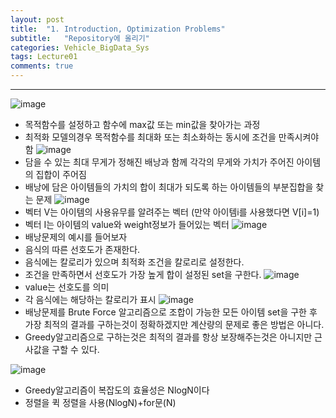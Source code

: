 ```yaml
---
layout: post
title:  "1. Introduction, Optimization Problems"
subtitle:   "Repository에 올리기"
categories: Vehicle_BigData_Sys
tags: Lecture01
comments: true
---
```

---

![image](https://user-images.githubusercontent.com/70193130/189824450-38c155c8-3a83-4426-b902-05fb1c5c073f.png)
+ 목적함수를 설정하고 함수에 max값 또는 min값을 찾아가는 과정 
+ 최적화 모델의경우 목적함수를 최대화 또는 최소화하는 동시에 조건을 만족시켜야함
![image](https://user-images.githubusercontent.com/70193130/189824469-8d3f437d-b7ad-4fba-9ea9-01a0665dbf0f.png)
+  담을 수 있는 최대 무게가 정해진 배낭과 함께 각각의 무게와 가치가 주어진 아이템의 집합이 주어짐
+ 배낭에 담은 아이템들의 가치의 합이 최대가 되도록 하는 아이템들의 부분집합을 찾는 문제
![image](https://user-images.githubusercontent.com/70193130/189824480-a5623f65-3ee0-45e5-b4cc-2a56aa003220.png)
+ 벡터 V는 아이템의 사용유무를 알려주는 벡터 (만약 아이템i를 사용했다면 V[i]=1)
+ 벡터 I는 아이템의 value와 weight정보가 들어있는 벡터
![image](https://user-images.githubusercontent.com/70193130/189824489-3b68d2cd-eda7-42f2-83b2-fe1101db8486.png)
+ 배낭문제의 예시를 들어보자
+ 음식의 따른 선호도가 존재한다.
+ 음식에는 칼로리가 있으며 최적화 조건을 칼로리로 설정한다.
+ 조건을 만족하면서 선호도가 가장 높게 합이 설정된 set을 구한다.
![image](https://user-images.githubusercontent.com/70193130/189824496-8ae600c0-4346-4c94-8fd1-bca35f2ba42e.png)
+ value는 선호도를 의미 
+ 각 음식에는 해당하는 칼로리가 표시
![image](https://user-images.githubusercontent.com/70193130/189824503-50cdf433-8c16-4ffd-b8f0-0ad80a85c2b4.png)
+ 배낭문제를 Brute Force 알고리즘으로 조합이 가능한 모든 아이템 set을 구한 후 가장 최적의 결과를 구하는것이 정확하겠지만 계산량의 문제로 좋은 방법은 아니다.
+ Greedy알고리즘으로 구하는것은 최적의 결과를 항상 보장해주는것은 아니지만 근사값을 구할 수 있다.

![image](https://user-images.githubusercontent.com/70193130/190043476-72299ad3-ebb1-4d1f-b377-a648d3f4b8f9.png)

+ Greedy알고리즘이 복잡도의 효율성은 NlogN이다
+ 정렬을 퀵 정렬을 사용(NlogN)+for문(N)